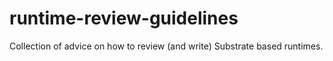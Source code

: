 # runtime-review-guidelines
Collection of advice on how to review (and write) Substrate based runtimes.
